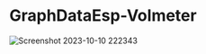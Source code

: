 # GraphDataEsp-Volmeter
 
![Screenshot 2023-10-10 222343](https://github.com/KidsadakornNuallaoong/GraphDataEsp-Volmeter/assets/121489701/b90b4599-383c-413f-aa25-262205b47439)
